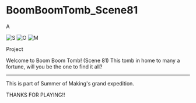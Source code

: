# BoomBoomTomb_Scene81

A

![S](https://img.shields.io/badge/S-red?style=for-the-badge)
![O](https://img.shields.io/badge/O-orange?style=for-the-badge)
![M](https://img.shields.io/badge/M-yellow?style=for-the-badge)

Project

Welcome to Boom Boom Tomb! (Scene 81)
This tomb in home to many a fortune, will you be the one to find it all?

__________________________________________________________________________

This is part of Summer of Making's grand expedition.

THANKS FOR PLAYING!!
